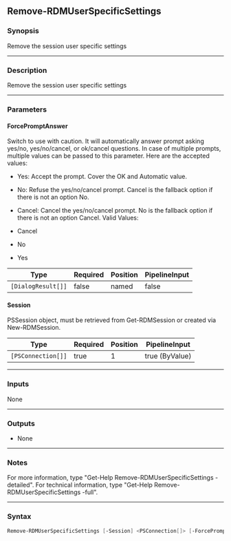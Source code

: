 Remove-RDMUserSpecificSettings
------------------------------

### Synopsis
Remove the session user specific settings

---

### Description

Remove the session user specific settings

---

### Parameters
#### **ForcePromptAnswer**
Switch to use with caution. It will automatically answer prompt asking yes/no, yes/no/cancel, or ok/cancel questions. In case of multiple prompts, multiple values can be passed to this parameter. Here are the accepted values:
* Yes: Accept the prompt. Cover the OK and Automatic value.
* No: Refuse the yes/no/cancel prompt. Cancel is the fallback option if there is not an option No.
* Cancel: Cancel the yes/no/cancel prompt. No is the fallback option if there is not an option Cancel.
Valid Values:

* Cancel
* No
* Yes

|Type              |Required|Position|PipelineInput|
|------------------|--------|--------|-------------|
|`[DialogResult[]]`|false   |named   |false        |

#### **Session**
PSSession object, must be retrieved from Get-RDMSession or created via New-RDMSession.

|Type              |Required|Position|PipelineInput |
|------------------|--------|--------|--------------|
|`[PSConnection[]]`|true    |1       |true (ByValue)|

---

### Inputs
None

---

### Outputs
* None

---

### Notes
For more information, type "Get-Help Remove-RDMUserSpecificSettings -detailed". For technical information, type "Get-Help Remove-RDMUserSpecificSettings -full".

---

### Syntax
```PowerShell
Remove-RDMUserSpecificSettings [-Session] <PSConnection[]> [-ForcePromptAnswer <Cancel | No | Yes>] [<CommonParameters>]
```
